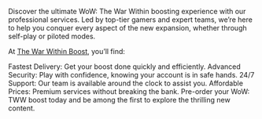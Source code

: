 Discover the ultimate WoW: The War Within boosting experience with our professional services. Led by top-tier gamers and expert teams, we’re here to help you conquer every aspect of the new expansion, whether through self-play or piloted modes.

At [The War Within Boost](https://gamingcy.com/en-us/wow-carry/new-expansion), you’ll find:

Fastest Delivery: Get your boost done quickly and efficiently.
Advanced Security: Play with confidence, knowing your account is in safe hands.
24/7 Support: Our team is available around the clock to assist you.
Affordable Prices: Premium services without breaking the bank.
Pre-order your WoW: TWW boost today and be among the first to explore the thrilling new content.
